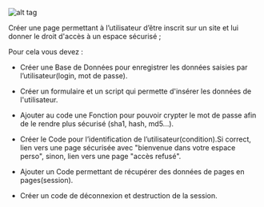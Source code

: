 ![alt tag](http://www.emmausonline.it/wp-content/uploads/2016/04/Computers_Password_guessing_041153_.jpg)

Créer une page permettant à l’utilisateur d’être inscrit sur un site et lui donner le droit d'accès à un espace sécurisé ;

Pour cela vous devez :

* Créer une Base de Données pour enregistrer les données saisies par  l’utilisateur(login, mot de passe).

* Créer un formulaire et un script qui permette d'insérer les données de l'utilisateur.

* Ajouter au code une Fonction pour pouvoir crypter le mot de passe afin de le rendre plus sécurisé (sha1, hash, md5...).

* Créer le Code pour l’identification de l’utilisateur(condition).Si correct, lien vers une page sécurisée
    avec "bienvenue dans votre espace perso", sinon, lien vers une page "accès refusé".
    
* Ajouter un Code permettant de récupérer des données de pages en pages(session).

* Créer un code de déconnexion et destruction de la session.
